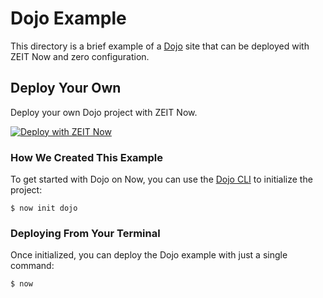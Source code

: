 # Dojo Example

This directory is a brief example of a [Dojo](https://dojo.io) site that can be deployed with ZEIT Now and zero configuration.

## Deploy Your Own

Deploy your own Dojo project with ZEIT Now.

[![Deploy with ZEIT Now](https://zeit.co/button)](https://zeit.co/import/project?template=https://github.com/zeit/now-examples/tree/master/dojo)

### How We Created This Example

To get started with Dojo on Now, you can use the [Dojo CLI](https://github.com/dojo/cli) to initialize the project:

```shell
$ now init dojo
```

### Deploying From Your Terminal

Once initialized, you can deploy the Dojo example with just a single command:

```shell
$ now
```

